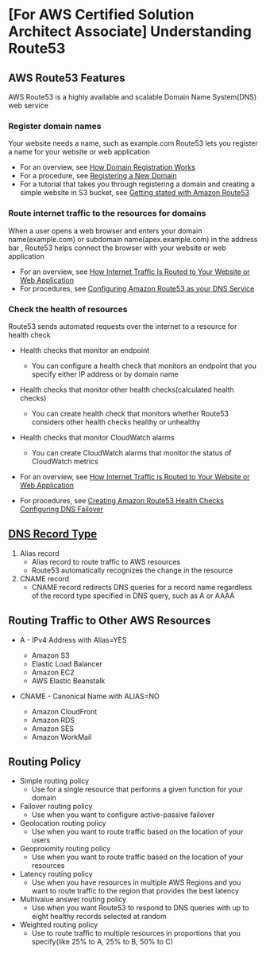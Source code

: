 # [For AWS Certified Solution Architect Associate] Understanding Route53

## AWS Route53 Features
AWS Route53 is a highly available and scalable Domain Name System(DNS) web service

### Register domain names
Your website needs a name, such as example.com Route53 lets you register a name for your website or web application

- For an overview, see [How Domain Registration Works](https://docs.aws.amazon.com/Route53/latest/DeveloperGuide/welcome-domain-registration.html)
- For a procedure, see [Registering a New Domain](https://docs.aws.amazon.com/Route53/latest/DeveloperGuide/domain-register.html)
- For a tutorial that takes you through registering a domain and creating a simple website in S3 bucket, see [Getting stated with Amazon Route53](https://docs.aws.amazon.com/Route53/latest/DeveloperGuide/getting-started.html)

### Route internet traffic to the resources for domains
When a user opens a web browser and enters your domain name(example.com) or subdomain name(apex.example.com) in the address bar , Route53 helps connect the browser with your website or web application

- For an overview, see [How Internet Traffic Is Routed to Your Website or Web Application](https://docs.aws.amazon.com/Route53/latest/DeveloperGuide/welcome-dns-service.html)
- For procedures, see [Configuring Amazon Route53 as your DNS Service](https://docs.aws.amazon.com/Route53/latest/DeveloperGuide/dns-configuring.html)

### Check the health of resources
Route53 sends automated requests over the internet to a resource for health check

- Health checks that monitor an endpoint
  - You can configure a health check that monitors an endpoint that you specify either IP address or by domain name
- Health checks that monitor other health checks(calculated health checks)
  - You can create health check that monitors whether Route53 considers other health checks healthy or unhealthy
- Health checks that monitor CloudWatch alarms
  - You can create CloudWatch alarms that monitor the status of CloudWatch metrics

- For an overview, see [How Internet Traffic is Routed to Your Website or Web Application](https://docs.aws.amazon.com/Route53/latest/DeveloperGuide/welcome-dns-service.html)
- For procedures, see [Creating Amazon Route53 Health Checks Configuring DNS Failover](https://docs.aws.amazon.com/Route53/latest/DeveloperGuide/dns-failover.html)

## [DNS Record Type](https://docs.aws.amazon.com/Route53/latest/DeveloperGuide/ResourceRecordTypes.html)
1. Alias record
   - Alias record to route traffic to AWS resources
   - Route53 automatically recognizes the change in the resource
2. CNAME record
   - CNAME record redirects DNS queries for a record name regardless of the record type specified in DNS query, such as A or AAAA

## Routing Traffic to Other AWS Resources
- A - IPv4 Address with Alias=YES
  - Amazon S3
  - Elastic Load Balancer
  - Amazon EC2
  - AWS Elastic Beanstalk
  
- CNAME - Canonical Name with ALIAS=NO
  - Amazon CloudFront
  - Amazon RDS
  - Amazon SES
  - Amazon WorkMail

## Routing Policy
- Simple routing policy
  - Use for a single resource that performs a given function for your domain
- Failover routing policy
  - Use when you want to configure active-passive failover
- Geolocation routing policy
  - Use when you want to route traffic based on the location of your users
- Geoproximity routing policy
  - Use when you want to route traffic based on the location of your resources
- Latency routing policy
  - Use when you have resources in multiple AWS Regions and you want to route traffic to the region that provides the best latency
- Multivalue answer routing policy
  - Use when you want Route53 to respond to DNS queries with up to eight healthy records selected at random
- Weighted routing policy
  - Use to route traffic to multiple resources in proportions that you specify(like 25% to A, 25% to B, 50% to C)
